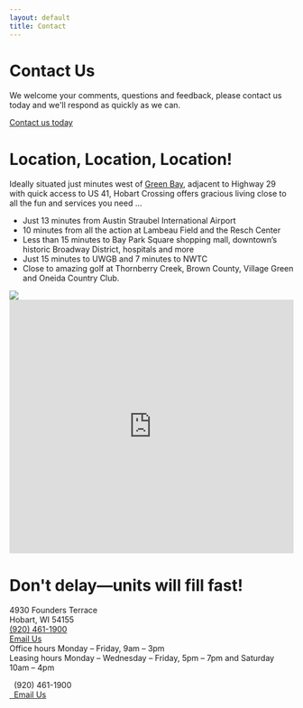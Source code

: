 ```yaml
---
layout: default
title: Contact
---
```

<div class="container-fluid innerHero" id="contact">
</div>
<div class="container">
  <div class="row">
    <div class="col-md-8">
      <div class="card">
        <h1>Contact Us</h1>
        <p>We welcome your comments, questions and feedback, please contact us today and we'll respond as quickly as we can.</p>
        <a href="mailto:becky@compasswi.com?subject=A Message from hobartcrossing.com" type="button" class="btn btn-primary navbar-btn">Contact us today</a>
      </div>
      <div class="card">
        <div class="row">
          <div class="col-md-12">
            <h1>Location, Location, Location!</h1>
            <p>Ideally situated just minutes west of <a href="http://greenbaywi.gov/">Green Bay</a>, adjacent to Highway 29 with quick access to US 41, Hobart Crossing offers gracious living close to all the fun and services you need&nbsp;...</p>
            <ul>
              <li>Just 13 minutes from Austin Straubel International Airport</li>
              <li>10 minutes from all the action at Lambeau Field and the Resch Center</li>
              <li>Less than 15 minutes to Bay Park Square shopping mall, downtown’s historic Broadway District, hospitals and more</li>
              <li>Just 15 minutes to UWGB and 7 minutes to NWTC</li>
              <li>Close to amazing golf at Thornberry Creek, Brown County, Village Green and Oneida Country Club.</li>
            </ul>
            <div class="gallery">
              <a href="{{ site.baseurl }}/img/area-map2.jpg" class="thumbnail"> <img src="{{ site.baseurl }}/img/area-map2.jpg"></a>
            </div>
          </div>
        </div>
      </div>
      <div>
        <iframe src="https://www.google.com/maps/embed?pb=!1m18!1m12!1m3!1d2842.390776360819!2d-88.16771348447234!3d44.56857247910045!2m3!1f0!2f0!3f0!3m2!1i1024!2i768!4f13.1!3m3!1m2!1s0x8802f7d693d42fbb%3A0x3deddfa3907eeae9!2sHobart%20Crossing!5e0!3m2!1sen!2sus!4v1570031983467!5m2!1sen!2sus" width="100%" height="450" frameborder="0" style="border:0;" allowfullscreen=""></iframe>
      </div>
    </div>
    <div class="col-md-4">
      <div class="card">
        <h1>Don't delay—units will fill fast!</h1>
        <p>4930 Founders Terrace<br>
        Hobart, WI 54155<br>
        <a href="tel:(920) 461-1900">(920) 461-1900</a><br>
        <a href="mailto:hobartcrossingapartments@gmail.com">Email Us</a><br>
        Office hours Monday – Friday, 9am – 3pm<br>
        Leasing hours Monday – Wednesday – Friday, 5pm – 7pm and Saturday 10am – 4pm
        </p>
        <div class="card-button-group">
          <div class="card-button"><span class="glyphicon glyphicon-earphone"></span>&nbsp;&nbsp;(920) 461-1900</div>
          <a class="card-button" href="mailto:hobartcrossingapartments@gmail.com"><span class="glyphicon glyphicon-envelope"></span>&nbsp;&nbsp;Email Us</a>
        </div>
      </div>
    </div>
  </div>
</div>
